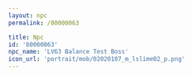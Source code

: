 ```yaml
---
layout: npc
permalink: /80000063

title: Npc
id: '80000063'
npc_name: 'LV63 Balance Test Boss'
icon_url: 'portrait/mob/02020107_m_lslime02_p.png'
---
```

